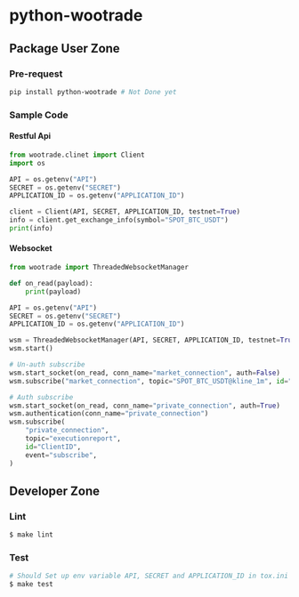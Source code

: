 # python-wootrade

## Package User Zone

### Pre-request

```bash
pip install python-wootrade # Not Done yet
```

### Sample Code
#### Restful Api
```python
from wootrade.clinet import Client
import os

API = os.getenv("API")
SECRET = os.getenv("SECRET")
APPLICATION_ID = os.getenv("APPLICATION_ID")

client = Client(API, SECRET, APPLICATION_ID, testnet=True)
info = client.get_exchange_info(symbol="SPOT_BTC_USDT")
print(info)
```

#### Websocket

```python
from wootrade import ThreadedWebsocketManager

def on_read(payload):
    print(payload)

API = os.getenv("API")
SECRET = os.getenv("SECRET")
APPLICATION_ID = os.getenv("APPLICATION_ID")

wsm = ThreadedWebsocketManager(API, SECRET, APPLICATION_ID, testnet=True)
wsm.start()

# Un-auth subscribe
wsm.start_socket(on_read, conn_name="market_connection", auth=False)
wsm.subscribe("market_connection", topic="SPOT_BTC_USDT@kline_1m", id="ClientID", event="subscribe")

# Auth subscribe
wsm.start_socket(on_read, conn_name="private_connection", auth=True)
wsm.authentication(conn_name="private_connection")
wsm.subscribe(
    "private_connection",
    topic="executionreport",
    id="ClientID",
    event="subscribe",
)
```

## Developer Zone

### Lint

```bash
$ make lint
```

### Test

```bash
# Should Set up env variable API, SECRET and APPLICATION_ID in tox.ini
$ make test 
```


